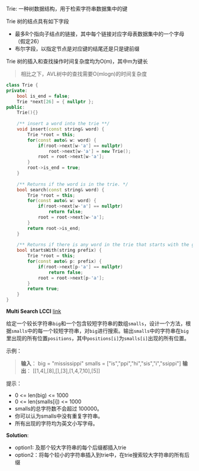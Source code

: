 Trie: 一种树数据结构，用于检索字符串数据集中的键

Trie 树的结点具有如下字段

* 最多R个指向子结点的链接，其中每个链接对应字母表数据集中的一个字母（假定26）
* 布尔字段，以指定节点是对应键的结尾还是只是键前缀

Trie 树的插入和查找操作时间复杂度均为O(m)，其中m为键长

> 相比之下，AVL树中的查找需要O(mlogn)的时间复杂度

```cpp
class Trie {
private:
    bool is_end = false;
	Trie *next[26] = { nullptr };
public:
    Trie(){}
    
    /** insert a word into the trie **/
    void insert(const string& word) {
        Trie *root = this;
        for(const auto& w: word) {
            if(root->next[w-'a'] == nullptr)
                root->next[w-'a'] = new Trie();
            root = root->next[w-'a'];
        }
        root->is_end = true;
    }
    
    /** Returns if the word is in the trie. */
    bool search(const string& word) {
        Trie *root = this;
        for(const auto& w: word) {
            if(root->next[w-'a'] == nullptr)
                return false;
            root = root->next[w-'a'];
        }
        return root->is_end;
    }
    
    /** Returns if there is any word in the trie that starts with the given prefix. */
    bool startsWith(string prefix) {
        Trie *root = this;
        for(const auto& p: prefix) {
            if(root->next[p-'a'] == nullptr)
                return false;
            root = root->next[p-'a'];
        }
        return true;
    }
}
```





**Multi Search LCCI** [link](https://leetcode-cn.com/problems/multi-search-lcci/)

给定一个较长字符串`big`和一个包含较短字符串的数组`smalls`，设计一个方法，根据`smalls`中的每一个较短字符串，对`big`进行搜索。输出`smalls`中的字符串在`big`里出现的所有位置`positions`，其中`positions[i]`为`smalls[i]`出现的所有位置。

示例：

>  **输入**：
> big = "mississippi"
> smalls = ["is","ppi","hi","sis","i","ssippi"]
> **输出**： [[1,4],[8],[],[3],[1,4,7,10],[5]]

提示：

* 0 <= len(big) <= 1000
* 0 <= len(smalls[i]) <= 1000
* smalls的总字符数不会超过 100000。
* 你可以认为smalls中没有重复字符串。
* 所有出现的字符均为英文小写字母。

**Solution**:

* option1: 及那个较大字符串的每个后缀都插入trie
* option2：将每个较小的字符串插入到trie中，在trie搜索较大字符串的所有后缀
